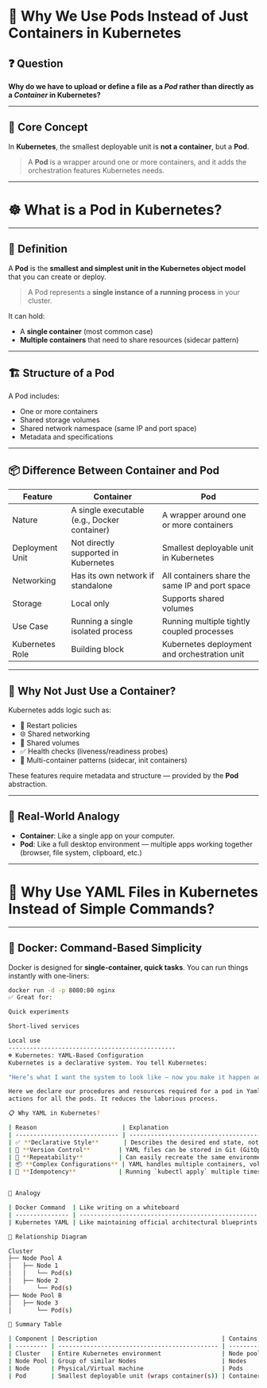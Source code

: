 # 🐳 Why We Use Pods Instead of Just Containers in Kubernetes

## ❓ Question
**Why do we have to upload or define a file as a _Pod_ rather than directly as a _Container_ in Kubernetes?**

---

## 🔑 Core Concept

In **Kubernetes**, the smallest deployable unit is **not a container**, but a **Pod**.

> A **Pod** is a wrapper around one or more containers, and it adds the orchestration features Kubernetes needs.

---
# ☸️ What is a Pod in Kubernetes?

---

## 🧩 Definition

A **Pod** is the **smallest and simplest unit in the Kubernetes object model** that you can create or deploy.

> A Pod represents a **single instance of a running process** in your cluster.

It can hold:
- A **single container** (most common case)
- **Multiple containers** that need to share resources (sidecar pattern)

---

## 🏗️ Structure of a Pod

A Pod includes:
- One or more containers
- Shared storage volumes
- Shared network namespace (same IP and port space)
- Metadata and specifications

---
## 📦 Difference Between Container and Pod

| Feature             | **Container**                                     | **Pod**                                                             |
|---------------------|--------------------------------------------------|---------------------------------------------------------------------|
| Nature              | A single executable (e.g., Docker container)      | A wrapper around one or more containers                            |
| Deployment Unit     | Not directly supported in Kubernetes              | Smallest deployable unit in Kubernetes                             |
| Networking          | Has its own network if standalone                 | All containers share the same IP and port space                    |
| Storage             | Local only                                        | Supports shared volumes                                            |
| Use Case            | Running a single isolated process                 | Running multiple tightly coupled processes                         |
| Kubernetes Role     | Building block                                    | Kubernetes deployment and orchestration unit                       |

---

## 🧠 Why Not Just Use a Container?

Kubernetes adds logic such as:

- 🔁 Restart policies
- 🌐 Shared networking
- 📂 Shared volumes
- ✅ Health checks (liveness/readiness probes)
- 🧱 Multi-container patterns (sidecar, init containers)

These features require metadata and structure — provided by the **Pod** abstraction.

---

## 🧱 Real-World Analogy

- **Container**: Like a single app on your computer.
- **Pod**: Like a full desktop environment — multiple apps working together (browser, file system, clipboard, etc.)

---

# 📄 Why Use YAML Files in Kubernetes Instead of Simple Commands?

---

## 🐳 Docker: Command-Based Simplicity

Docker is designed for **single-container, quick tasks**. You can run things instantly with one-liners:

```bash
docker run -d -p 8080:80 nginx
✅ Great for:

Quick experiments

Short-lived services

Local use
-----------------------------------------------
☸️ Kubernetes: YAML-Based Configuration
Kubernetes is a declarative system. You tell Kubernetes:

"Here’s what I want the system to look like — now you make it happen and maintain it."

Here we declare our procedures and resources required for a pod in Yaml file so that kubernetes would take all the
actions for all the pods. It reduces the laborious process.

📋 Why YAML in Kubernetes?

| Reason                        | Explanation                                                             |
| ----------------------------- | ----------------------------------------------------------------------- |
| ✅ **Declarative Style**       | Describes the desired end state, not just one-time commands.            |
| 💾 **Version Control**        | YAML files can be stored in Git (GitOps), tracked, reviewed.            |
| 🔁 **Repeatability**          | Can easily recreate the same environment (test, staging, prod).         |
| 📦 **Complex Configurations** | YAML handles multiple containers, volumes, env vars, probes, etc.       |
| 🔧 **Idempotency**            | Running `kubectl apply` multiple times won’t cause duplicate resources. |


🧠 Analogy

| Docker Command  | Like writing on a whiteboard                       |
| --------------- | -------------------------------------------------- |
| Kubernetes YAML | Like maintaining official architectural blueprints |

🧬 Relationship Diagram

Cluster
├── Node Pool A
│   ├── Node 1
│   │   └── Pod(s)
│   ├── Node 2
│       └── Pod(s)
├── Node Pool B
│   ├── Node 3
│       └── Pod(s)

🔗 Summary Table

| Component | Description                                   | Contains          |
| --------- | --------------------------------------------- | ----------------- |
| Cluster   | Entire Kubernetes environment                 | Node pools, Nodes |
| Node Pool | Group of similar Nodes                        | Nodes             |
| Node      | Physical/Virtual machine                      | Pods              |
| Pod       | Smallest deployable unit (wraps container(s)) | Containers        |


